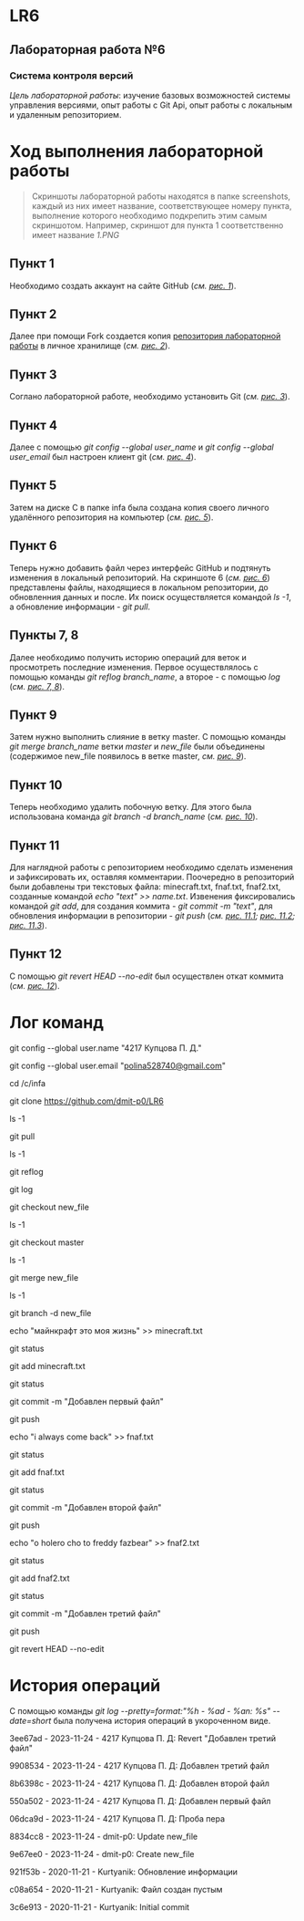 # LR6
## __Лабораторная работа №6__
### __Система контроля версий__
_Цель лабораторной работы_: изучение базовых возможностей системы управления версиями, опыт работы с Git Api, опыт работы с локальным и удаленным репозиторием.

# Ход выполнения лабораторной работы
> Скриншоты лабораторной работы находятся в папке screenshots, каждый из них имеет название, соответствующее номеру пункта, выполнение которого необходимо подкрепить этим самым скриншотом. Например, скриншот для пункта 1 соответственно имеет название _1.PNG_
## Пункт 1
Необходимо создать аккаунт на сайте GitHub (_см. [рис. 1](https://github.com/dmit-p0/LR6/blob/Report/screenshots/1.PNG)_). 
## Пункт 2
Далее при помощи Fork создается копия [репозитория лабораторной работы](https://github.com/Kurtyanik/LR6/) в личное хранилище (_см. [рис. 2](https://github.com/dmit-p0/LR6/blob/Report/screenshots/2.PNG)_).
## Пункт 3
Соглано лабораторной работе, необходимо установить Git (_см. [рис. 3](https://github.com/dmit-p0/LR6/blob/Report/screenshots/3.png)_).
## Пункт 4
Далее с помощью _git config --global user_name_ и _git config --global user_email_ был настроен клиент git (_см. [рис. 4](https://github.com/dmit-p0/LR6/blob/Report/screenshots/4.PNG)_).
## Пункт 5
Затем на диске С в папке infa была создана копия своего личного удалённого репозитория на компьютер (_см. [рис. 5](https://github.com/dmit-p0/LR6/blob/Report/screenshots/5.PNG)_).
## Пункт 6
Теперь нужно добавить файл через интерфейс GitHub и подтянуть изменения в локальный репозиторий. На скриншоте 6 (_см. [рис. 6](https://github.com/dmit-p0/LR6/blob/Report/screenshots/6.PNG)_) представлены файлы, находящиеся в локальном репозитории, до обновленния данных и после. Их поиск осуществляется командой _ls -1_, а обновление информации - _git pull_.
## Пункты 7, 8
Далее необходимо получить историю операций для веток и просмотреть последние изменения. Первое осуществлялось с помощью команды _git reflog branch_name_, а второе - с помощью _log_ (_см. [рис. 7, 8](https://github.com/dmit-p0/LR6/blob/Report/screenshots/7_8.PNG)_).
## Пункт 9
Затем нужно выполнить слияние в ветку master. С помощью команды _git merge branch_name_ ветки _master_ и _new_file_ были объединены (содержимое new_file появилось в ветке master, _см. [рис. 9](https://github.com/dmit-p0/LR6/blob/Report/screenshots/9.PNG)_).
## Пункт 10
Теперь необходимо удалить побочную ветку. Для этого была использована команда _git branch -d branch_name_ (_см. [рис. 10](https://github.com/dmit-p0/LR6/blob/Report/screenshots/10.PNG)_).
## Пункт 11
Для наглядной работы с репозиторием необходимо сделать изменения и зафиксировать их, оставляя комментарии. Поочередно в репозиторий были добавлены три текстовых файла: minecraft.txt, fnaf.txt, fnaf2.txt, созданные командой _echo "text" >> name.txt_. Извенения фиксировались командой _git add_, для создания коммита - _git commit -m "text"_, для обновления информации в репозитории - _git push_ (_см. [рис. 11.1](https://github.com/dmit-p0/LR6/blob/Report/screenshots/11_1.PNG); [рис. 11.2](https://github.com/dmit-p0/LR6/blob/Report/screenshots/11_2.PNG); [рис. 11.3](https://github.com/dmit-p0/LR6/blob/Report/screenshots/11_3.PNG)_).
## Пункт 12
С помощью _git revert HEAD --no-edit_ был осуществлен откат коммита (_см. [рис. 12](https://github.com/dmit-p0/LR6/blob/Report/screenshots/12.PNG)_).

# Лог команд
git config --global user.name "4217 Купцова П. Д."

git config --global user.email "polina528740@gmail.com"

cd /c/infa

git clone https://github.com/dmit-p0/LR6

ls -1

git pull

ls -1

git reflog

git log

git checkout new_file

ls -1

git checkout master

ls -1

git merge new_file

ls -1

git branch -d new_file

echo "майнкрафт это моя жизнь" >> minecraft.txt

git status

git add minecraft.txt

git status

git commit -m "Добавлен первый файл"

git push

echo "i always come back" >> fnaf.txt

git status

git add fnaf.txt

git status

git commit -m "Добавлен второй файл"

git push

echo "o holero cho to freddy fazbear" >> fnaf2.txt

git status

git add fnaf2.txt

git status

git commit -m "Добавлен третий файл"

git push

git revert HEAD --no-edit

# История операций
С помощью команды _git log --pretty=format:"%h - %ad - %an: %s" --date=short_ была получена история операций в укороченном виде.

3ee67ad - 2023-11-24 - 4217 Купцова П. Д: Revert "Добавлен третий файл"

9908534 - 2023-11-24 - 4217 Купцова П. Д: Добавлен третий файл

8b6398c - 2023-11-24 - 4217 Купцова П. Д: Добавлен второй файл

550a502 - 2023-11-24 - 4217 Купцова П. Д: Добавлен первый файл

06dca9d - 2023-11-24 - 4217 Купцова П. Д: Проба пера

8834cc8 - 2023-11-24 - dmit-p0: Update new_file

9e67ee0 - 2023-11-24 - dmit-p0: Create new_file

921f53b - 2020-11-21 - Kurtyanik: Обновление информации

c08a654 - 2020-11-21 - Kurtyanik: Файл создан пустым

3c6e913 - 2020-11-21 - Kurtyanik: Initial commit
